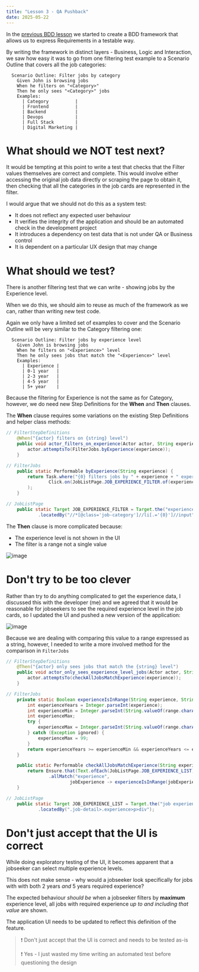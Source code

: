 ```yaml
---
title: "Lesson 3 - QA Pushback"
date: 2025-05-22
---
```

In the [previous BDD lesson](/public-website/2025/05/22/Lesson-2-Cucumber.html) we started to create a BDD framework that allows us to express Requirements in a testable way.

By writing the framework in distinct layers - Business, Logic and Interaction, we saw how easy it was to go from one filtering test example to a Scenario Outline that covers all the job categories:
```gherkin
  Scenario Outline: Filter jobs by category
    Given John is browsing jobs
    When he filters on "<Category>"
    Then he only sees "<Category>" jobs
    Examples:
      | Category          |
      | Frontend          |
      | Backend           |
      | Devops            |
      | Full Stack        |
      | Digital Marketing |
```
# What should we NOT test next?
It would be tempting at this point to write a test that checks that the Filter values themselves are correct and complete. This would involve either accessing the original job data directly or scraping the page to obtain it, then checking that all the categories in the job cards are represented in the filter. 

I would argue that we should not do this as a system test:
- It does not reflect any expected user behaviour
- It verifies the integrity of the application and should be an automated check in the development project
- It introduces a dependency on test data that is not under QA or Business control
- It is dependent on a particular UX design that may change

# What should we test?
There is another filtering test that we can write - showing jobs by the Experience level.

When we do this, we should aim to reuse as much of the framework as we can, rather than writing new test code.

Again we only have a limited set of examples to cover and the Scenario Outline will be very similar to the Category filtering one:
```gherkin
  Scenario Outline: Filter jobs by experience level
    Given John is browsing jobs
    When he filters on "<Experience>" level
    Then he only sees jobs that match the "<Experience>" level
    Examples:
      | Experience |
      | 0-1 year   |
      | 2-3 year   |
      | 4-5 year   |
      | 5+ year    |  
```
Because the filtering for Experience is not the same as for Category, however, we do need new Step Definitions for the **When** and **Then** clauses.

The **When** clause requires some variations on the existing Step Definitions and helper class methods:
```java
// FilterStepDefinitions
    @When("{actor} filters on {string} level")
    public void actor_filters_on_experience(Actor actor, String experience) {
        actor.attemptsTo(FilterJobs.byExperience(experience));
    }

// FilterJobs
    public static Performable byExperience(String experience) {
        return Task.where("{0} filters jobs by " + experience + " experience",
                Click.on(JobListPage.JOB_EXPERIENCE_FILTER.of(experience))
        );
    }

// JobListPage
    public static Target JOB_EXPERIENCE_FILTER = Target.the("experience filter {0}")
            .locatedBy("//*[@class='job-category']//li[.='{0}']//input");
```

The **Then** clause is more complicated because:
- The experience level is not shown in the UI
- The filter is a range not a single value

![image](https://github.com/user-attachments/assets/b1e330ae-b670-402f-b92f-ca6249623f29)


# Don't try to be too clever 
Rather than try to do anything complicated to get the experience data, I discussed this with the developer (me) and we agreed that it would be reasonable for jobseekers to see the required experience level in the job cards, so I updated the UI and pushed a new version of the application:

![image](https://github.com/user-attachments/assets/0143c4ff-10e9-4a67-8fda-f7a9c1523313)

Because we are dealing with comparing this value to a range expressed as a string, however, I needed to write a more involved method for the comparison in `FilterJobs`
```java
// FilterStepDefinitions
    @Then("{actor} only sees jobs that match the {string} level")
    public void actor_only_sees_experience_level_jobs(Actor actor, String experience) {
        actor.attemptsTo(checkAllJobsMatchExperience(experience));
    }

// FilterJobs
    private static Boolean experienceIsInRange(String experience, String range) {
        int experienceYears = Integer.parseInt(experience);
        int experienceMin = Integer.parseInt(String.valueOf(range.charAt(0)));
        int experienceMax;
        try {
            experienceMax = Integer.parseInt(String.valueOf(range.charAt(2)));
        } catch (Exception ignored) {
            experienceMax = 99;
        }
        return experienceYears >= experienceMin && experienceYears <= experienceMax;
    }

    public static Performable checkAllJobsMatchExperience(String experienceRange) {
        return Ensure.that(Text.ofEach(JobListPage.JOB_EXPERIENCE_LIST))
                .allMatch("experience",
                        jobExperience -> experienceIsInRange(jobExperience, experienceRange));
    }

// JobListPage
    public static Target JOB_EXPERIENCE_LIST = Target.the("job experience list")
            .locatedBy(".job-detail>.experience>p>div");
```

# Don't just accept that the UI is correct
While doing exploratory testing of the UI, it becomes apparent that a jobseeker can select multiple experience levels.

This does not make sense - why would a jobseeker look specifically for jobs with with both 2 years _and_ 5 years required experience?

The expected behaviour _should be_ when a jobseeker filters by **maximum** experience level, all jobs with required experience _up to and including that value_ are shown.

The application UI needs to be updated to reflect this definition of the feature.

> ❗ Don't just accept that the UI is correct and needs to be tested as-is
>
> ❗ Yes - I just wasted my time writing an automated test before questioning the design



